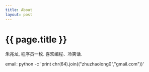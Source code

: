 ```yaml
---
title: About
layout: post
---
```


{{ page.title }}
================

朱兆龙, 程序员一枚.
喜欢编程、冷笑话.

email: python -c 'print chr(64).join(("zhuzhaolong0","gmail.com"))'
